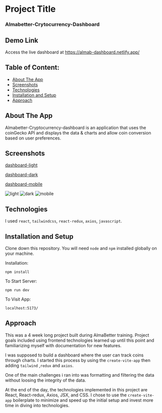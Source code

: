 # Project Title

### Almabetter-Crytocurrency-Dashboard

## Demo Link

Access the live dashboard at https://almab-dashboard.netlify.app/

## Table of Content:

- [About The App](#about-the-app)
- [Screenshots](#screenshots)
- [Technologies](#technologies)
- [Installation and Setup](#installation-and-setup)
- [Approach](#approach)

## About The App

Almabetter-Cryptocurrency-dashboard is an application that uses the coinGecko API and displays the data & charts and allow coin conversion based on user preferences.

## Screenshots

[dashboard-light](https://imgur.com/Hbr9tUi)

[dashboard-dark](https://imgur.com/P6aRnAV)

[dashboard-mobile](https://imgur.com/iqjFz2c)

![light](https://user-images.githubusercontent.com/37292226/213191342-e3e97251-5fc1-48af-98c8-2b32fd2d827e.png)
![dark](https://user-images.githubusercontent.com/37292226/213191356-47781ea4-1193-4fd2-ae2d-458f23189d3f.PNG)
![mobile](https://user-images.githubusercontent.com/37292226/213191359-94963288-af72-460a-9ee1-7f5bf11ad17d.PNG)

## Technologies

I used `react`, `tailwindcss`, `react-redux`, `axios`, `javascript`.

## Installation and Setup

Clone down this repository. You will need `node` and `npm` installed globally on your machine.

Installation:

`npm install`

To Start Server:

`npm run dev`

To Visit App:

`localhost:5173/`

## Approach

This was a 4 week long project built during AlmaBetter training. Project goals included using frontend technologies learned up until this point and familiarizing myself with documentation for new features.

I was supposed to build a dashboard where the user can track coins through charts. I started this process by using the `create-vite-app` then adding `tailwind` ,`redux` and `axios`.

One of the main challenges i ran into was formatting and filtering the data without loosing the integrity of the data.

At the end of the day, the technologies implemented in this project are React, React-redux, Axios, JSX, and CSS. I chose to use the `create-vite-app` boilerplate to minimize and speed up the initial setup and invest more time in diving into technologies.
